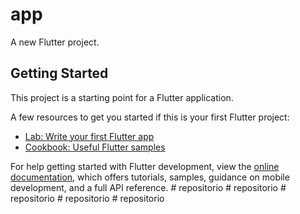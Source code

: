 # app

A new Flutter project.

## Getting Started

This project is a starting point for a Flutter application.

A few resources to get you started if this is your first Flutter project:

- [Lab: Write your first Flutter app](https://docs.flutter.dev/get-started/codelab)
- [Cookbook: Useful Flutter samples](https://docs.flutter.dev/cookbook)

For help getting started with Flutter development, view the
[online documentation](https://docs.flutter.dev/), which offers tutorials,
samples, guidance on mobile development, and a full API reference.
#   r e p o s i t o r i o  
 #   r e p o s i t o r i o  
 #   r e p o s i t o r i o  
 #   r e p o s i t o r i o  
 #   r e p o s i t o r i o  
 